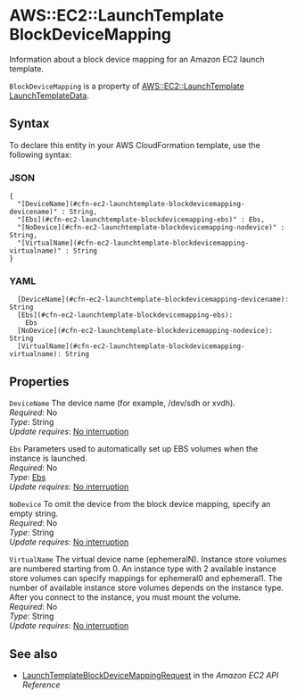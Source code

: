 # AWS::EC2::LaunchTemplate BlockDeviceMapping<a name="aws-properties-ec2-launchtemplate-blockdevicemapping"></a>

Information about a block device mapping for an Amazon EC2 launch template\.

 `BlockDeviceMapping` is a property of [ AWS::EC2::LaunchTemplate LaunchTemplateData](https://docs.aws.amazon.com/AWSCloudFormation/latest/UserGuide/aws-properties-ec2-launchtemplate-launchtemplatedata.html)\.

## Syntax<a name="aws-properties-ec2-launchtemplate-blockdevicemapping-syntax"></a>

To declare this entity in your AWS CloudFormation template, use the following syntax:

### JSON<a name="aws-properties-ec2-launchtemplate-blockdevicemapping-syntax.json"></a>

```
{
  "[DeviceName](#cfn-ec2-launchtemplate-blockdevicemapping-devicename)" : String,
  "[Ebs](#cfn-ec2-launchtemplate-blockdevicemapping-ebs)" : Ebs,
  "[NoDevice](#cfn-ec2-launchtemplate-blockdevicemapping-nodevice)" : String,
  "[VirtualName](#cfn-ec2-launchtemplate-blockdevicemapping-virtualname)" : String
}
```

### YAML<a name="aws-properties-ec2-launchtemplate-blockdevicemapping-syntax.yaml"></a>

```
  [DeviceName](#cfn-ec2-launchtemplate-blockdevicemapping-devicename): String
  [Ebs](#cfn-ec2-launchtemplate-blockdevicemapping-ebs): 
    Ebs
  [NoDevice](#cfn-ec2-launchtemplate-blockdevicemapping-nodevice): String
  [VirtualName](#cfn-ec2-launchtemplate-blockdevicemapping-virtualname): String
```

## Properties<a name="aws-properties-ec2-launchtemplate-blockdevicemapping-properties"></a>

`DeviceName`  <a name="cfn-ec2-launchtemplate-blockdevicemapping-devicename"></a>
The device name \(for example, /dev/sdh or xvdh\)\.  
*Required*: No  
*Type*: String  
*Update requires*: [No interruption](https://docs.aws.amazon.com/AWSCloudFormation/latest/UserGuide/using-cfn-updating-stacks-update-behaviors.html#update-no-interrupt)

`Ebs`  <a name="cfn-ec2-launchtemplate-blockdevicemapping-ebs"></a>
Parameters used to automatically set up EBS volumes when the instance is launched\.  
*Required*: No  
*Type*: [Ebs](aws-properties-ec2-launchtemplate-ebs.md)  
*Update requires*: [No interruption](https://docs.aws.amazon.com/AWSCloudFormation/latest/UserGuide/using-cfn-updating-stacks-update-behaviors.html#update-no-interrupt)

`NoDevice`  <a name="cfn-ec2-launchtemplate-blockdevicemapping-nodevice"></a>
To omit the device from the block device mapping, specify an empty string\.  
*Required*: No  
*Type*: String  
*Update requires*: [No interruption](https://docs.aws.amazon.com/AWSCloudFormation/latest/UserGuide/using-cfn-updating-stacks-update-behaviors.html#update-no-interrupt)

`VirtualName`  <a name="cfn-ec2-launchtemplate-blockdevicemapping-virtualname"></a>
The virtual device name \(ephemeralN\)\. Instance store volumes are numbered starting from 0\. An instance type with 2 available instance store volumes can specify mappings for ephemeral0 and ephemeral1\. The number of available instance store volumes depends on the instance type\. After you connect to the instance, you must mount the volume\.  
*Required*: No  
*Type*: String  
*Update requires*: [No interruption](https://docs.aws.amazon.com/AWSCloudFormation/latest/UserGuide/using-cfn-updating-stacks-update-behaviors.html#update-no-interrupt)

## See also<a name="aws-properties-ec2-launchtemplate-blockdevicemapping--seealso"></a>
+  [ LaunchTemplateBlockDeviceMappingRequest](https://docs.aws.amazon.com/AWSEC2/latest/APIReference/API_LaunchTemplateBlockDeviceMappingRequest.html) in the *Amazon EC2 API Reference* 

